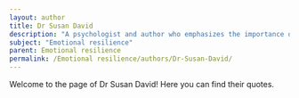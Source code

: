 ```yaml
---
layout: author
title: Dr Susan David
description: "A psychologist and author who emphasizes the importance of emotional agility, which is intertwined with emotional resilience."
subject: "Emotional resilience"
parent: Emotional resilience
permalink: /Emotional resilience/authors/Dr-Susan-David/
---
```


Welcome to the page of Dr Susan David! Here you can find their quotes.
